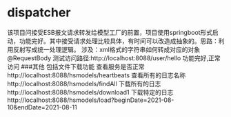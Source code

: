 # dispatcher
该项目问接受ESB报文请求转发给模型工厂的前置，项目使用springboot形式启动，功能完好。其中接受请求处理比较具体，有时间可以改造成抽象的。思路：利用反射写成统一处理逻辑。
涉及：xml格式的字符串如何转成对应的对象 @RequestBody
测试访问路径:http://localhost:8088/user/hello
功能完好,正常访问
###其他
包括文件下载功能
查看服务是否正常
http://localhost:8088/hsmodels/heartbeats
查看所有的日志名称
http://localhost:8088/hsmodels/findAll
下载所有的日志
http://localhost:8088/hsmodels/download1
下载特定的日志
http://localhost:8088/hsmodels/load?beginDate=2021-08-10&endDate=2021-08-11






